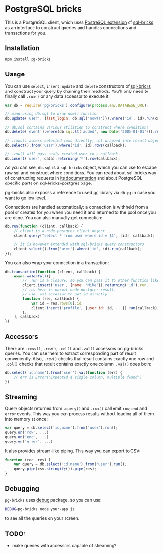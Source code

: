 # PostgreSQL bricks

This is a PostgreSQL client, which uses [PostreSQL extension][sql-bricks-postgres]
of [sql-bricks][] as an interface to construct queries
and handles connections and transactions for you.


## Installation

```
npm install pg-bricks
```


## Usage

You can use `select`, `insert`, `update` and `delete` constructors of [sql-bricks][] and
construct your query by chaining their methods. You'll only need to finally call `.run()` or any data accessor to execute it:

```js
var db = require('pg-bricks').configure(process.env.DATABASE_URL);

// mind using db.sql to wrap now() function
db.update('user', {last_login: db.sql('now()')}).where('id', id).run(callback);

// db.sql contains various utilities to construct where conditions
db.delete('event').where(db.sql.lt('added', new Date('2005-01-01'))).run(...);

// .rows() access selected rows directly, not wrapped into result object
db.select().from('user').where('id', id).rows(callback);

// .row() will pass newly created user to a callback
db.insert('user', data).returning('*').row(callback);
```

As you can see, `db.sql` is a `sql-bricks` object, which you can use to escape raw sql
and construct where conditions. You can read about sql-bricks way of constructing
requests in [its documentation](http://csnw.github.io/sql-bricks) and
about PostgreSQL specific parts on [sql-bricks-postgres page][sql-bricks-postgres].

pg-bricks also exposes a reference to used [pg][] library via `db.pg`
in case you want to go low level.

Connections are handled automatically: a connection is withheld from a pool or created
for you when you need it and returned to the pool once you are done.
You can also manually get connection:

```js
db.run(function (client, callback) {
    // client is a node-postgres client object
    client.query("select * from user where id = $1", [id], callback);

    // it is however extended with sql-bricks query constructors
    client.select().from('user').where('id', id).run(callback);
});
```

You can also wrap your connection in a transaction:

```js
db.transaction(function (client, callback) {
    async.waterfall([
        // .run is a closure, so you can pass it to other function like this:
        client.insert('user', {name: 'Mike'}).returning('id').run,
        // res here is normal node-postgres result,
        // use .val accessor to get id directly
        function (res, callback) {
            var id = res.rows[0].id;
            client.insert('profile', {user_id: id, ...}).run(callback);
        },
    ], callback)
})
```


## Accessors

There are `.rows()`, `.row()`, `.col()` and `.val()` accessors on pg-bricks queries.
You can use them to extract corresponding part of result conveniently.
Also, `.row()` checks that result contains exactly one row and `.col()` checks that result
contains exactly one column. `.val()` does both:

```js
db.select('id,name').from('user').val(function (err) {
    // err is Error('Expected a single column, multiple found')
})
```


## Streaming

Query objects returned from `.query()` and `.run()` call emit `row`, `end` and `error` events.
This way you can process results without loading all of them into memory at once:

```js
var query = db.select('id,name').from('user').run();
query.on('row', ...)
query.on('end', ...)
query.on('error', ...)
```

It also provides stream-like piping. This way you can export to CSV:

```js
function (req, res) {
    var query = db.select('id,name').from('user').run();
    query.pipe(csv.stringify()).pipe(res);
}
```


## Debugging

`pg-bricks` uses [debug][] package, so you can use:

```bash
DEBUG=pg-bricks node your-app.js
```

to see all the queries on your screen.


## TODO:

- make queries with accessors capable of streaming?


[sql-bricks-postgres]: https://www.npmjs.org/package/sql-bricks-postgres
[sql-bricks]: https://www.npmjs.org/package/sql-bricks
[pg]: https://www.npmjs.org/package/pg
[debug]: https://www.npmjs.org/package/debug
